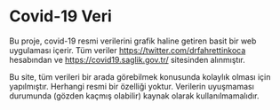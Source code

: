 # Covid-19 Veri

Bu proje, covid-19 resmi verilerini grafik haline getiren basit bir web uygulaması içerir. Tüm veriler https://twitter.com/drfahrettinkoca hesabından ve https://covid19.saglik.gov.tr/ sitesinden alınmıştır.

Bu site, tüm verileri bir arada görebilmek konusunda kolaylık olması için yapılmıştır. Herhangi resmi bir özelliği yoktur. Verilerin uyuşmaması durumunda (gözden kaçmış olabilir) kaynak olarak kullanılmamalıdır.

